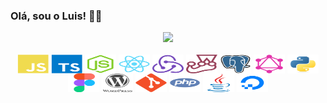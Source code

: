 ### Olá, sou o Luis! :man_technologist:

<div align="center">
  <img src="https://github-readme-streak-stats.herokuapp.com?user=luisgbyte&theme=holi-theme&hide_border=true&date_format=M%20j%5B%2C%20Y%5D&fire=9C040F"/>
</div>

<div style="display: inline_block" align="center"><br>
  <img align="center" alt="javascript" height="30" width="50" src="https://raw.githubusercontent.com/devicons/devicon/master/icons/javascript/javascript-plain.svg">
  <img align="center" alt="typescript" height="30" width="50" src="https://raw.githubusercontent.com/devicons/devicon/master/icons/typescript/typescript-plain.svg">
  <img align="center" alt="nodejs" height="30" width="50" src="https://github.com/devicons/devicon/blob/master/icons/nodejs/nodejs-original.svg">
  <img align="center" alt="react" height="30" width="50" src="https://raw.githubusercontent.com/devicons/devicon/master/icons/react/react-original.svg">
  <img align="center" alt="redux" height="30" width="50" src="https://github.com/devicons/devicon/blob/master/icons/redux/redux-original.svg">
  <img align="center" alt="jest" height="30" width="50" src="https://github.com/devicons/devicon/blob/master/icons/jest/jest-plain.svg">
  <img align="center" alt="postgres" height="30" width="50" src="https://github.com/devicons/devicon/blob/master/icons/postgresql/postgresql-original.svg">
  <img align="center" alt="graphql" height="30" width="50" src="https://github.com/devicons/devicon/blob/master/icons/graphql/graphql-plain.svg">
  <img align="center" alt="python" height="30" width="50" src="https://raw.githubusercontent.com/devicons/devicon/master/icons/python/python-original.svg">
  <img align="center" alt="figma" height="30" width="50" src="https://github.com/devicons/devicon/blob/master/icons/figma/figma-original.svg">
  <img align="center" alt="wordpress" height="30" width="50" src="https://github.com/devicons/devicon/blob/master/icons/wordpress/wordpress-plain-wordmark.svg">
  <img align="center" alt="git" height="30" width="50" src="https://github.com/devicons/devicon/blob/master/icons/git/git-original.svg">
  <img align="center" alt="php" height="30" width="50" src="https://github.com/devicons/devicon/blob/master/icons/php/php-plain.svg">
  <img align="center" alt="java" height="30" width="50" src="https://github.com/devicons/devicon/blob/master/icons/java/java-original.svg">
  <img align="center" alt="digital-ocean" height="30" width="50" src="https://github.com/devicons/devicon/blob/master/icons/digitalocean/digitalocean-original.svg">
</div>
<br/>
